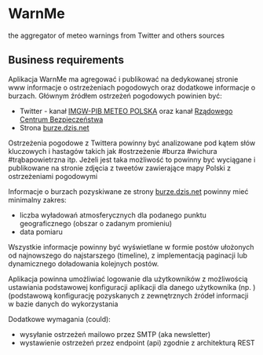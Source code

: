 # WarnMe
the aggregator of meteo warnings from Twitter and others sources

## Business requirements

Aplikacja WarnMe ma agregować i publikować na dedykowanej stronie www informacje o ostrzeżeniach pogodowych oraz dodatkowe informacje o burzach.
Głównym źródłem ostrzeżeń pogodowych powinien być:
* Twitter - kanał [IMGW-PIB METEO POLSKA](https://twitter.com/IMGWmeteo) oraz kanał [Rządowego Centrum Bezpieczeństwa](https://twitter.com/RCB_RP)
* Strona [burze.dzis.net](https://burze.dzis.net/)

Ostrzeżenia pogodowe z Twittera powinny być analizowane pod kątem słów kluczowych i hastagów takich jak #ostrzeżenie #burza #wichura #trąbapowietrzna itp.
Jeżeli jest taka możliwość to powinny być wyciągane i publikowane na stronie zdjęcia z tweetów zawierające mapy Polski z ostrzeżeniami pogodowymi

Informacje o burzach pozyskiwane ze strony [burze.dzis.net](https://burze.dzis.net/) powinny mieć minimalny zakres:
* liczba wyładowań atmosferycznych dla podanego punktu geograficznego (obszar o zadanym promieniu)
* data pomiaru

Wszystkie informacje powinny być wyświetlane w formie postów ułożonych od najnowszego do najstarszego (timeline), z implementacją paginacji lub dynamicznego doładowania kolejnych postów.

Aplikacja powinna umożliwiać logowanie dla użytkowników z możliwością ustawiania podstawowej konfiguracji aplikacji dla danego użytkownika (np. ) (podstawową konfigurację  pozyskanych z zewnętrznych źródeł informacji w bazie danych do wykorzystania  

Dodatkowe wymagania (could):
- wysyłanie ostrzeżeń mailowo przez SMTP (aka newsletter)
- wystawienie ostrzeżeń przez endpoint (api) zgodnie z architekturą REST 
